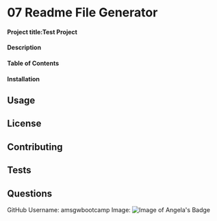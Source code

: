 # 07 Readme File Generator

#### Project title:Test Project

#### Description

#### Table of Contents

#### Installation

## Usage

## License

## Contributing

## Tests

## Questions
GitHub Username: amsgwbootcamp
Image: ![Image of Angela's Badge](https://img.shields.io/static/v1?label=Angela%27s+Badge&message=This+is+my+badge&color=red)